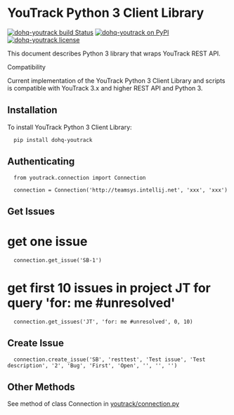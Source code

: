 YouTrack Python 3 Client Library
================================

[![dohq-youtrack build Status](https://travis-ci.org/devopshq/youtrack.svg?branch=master)](https://travis-ci.org/devopshq/youtrack) [![dohq-youtrack on PyPI](https://img.shields.io/pypi/v/dohq-youtrack.svg)](https://pypi.python.org/pypi/dohq-youtrack) [![dohq-youtrack license](https://img.shields.io/pypi/l/dohq-youtrack.svg)](https://github.com/devopshq/youtrack/blob/master/LICENSE)

This document describes Python 3 library that wraps YouTrack REST API.

Compatibility

Current implementation of the YouTrack Python 3 Client Library and scripts is compatible with YouTrack 3.x and higher REST API and Python 3.

Installation
------------

To install YouTrack Python 3 Client Library:
```
  pip install dohq-youtrack
```

Authenticating
--------------
```
  from youtrack.connection import Connection

  connection = Connection('http://teamsys.intellij.net', 'xxx', 'xxx')
```

Get Issues
----------

  # get one issue
```
  connection.get_issue('SB-1')
```

  # get first 10 issues in project JT for query 'for: me #unresolved'
```
  connection.get_issues('JT', 'for: me #unresolved', 0, 10)
```

Create Issue
------------
```
  connection.create_issue('SB', 'resttest', 'Test issue', 'Test description', '2', 'Bug', 'First', 'Open', '', '', '')
```

Other Methods
-------------

See method of class Connection in [youtrack/connection.py](https://github.com/devopshq/youtrack/blob/master/youtrack/connection.py)
